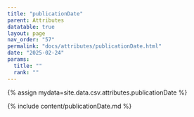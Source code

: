 ```yaml
---
title: "publicationDate"
parent: Attributes
datatable: true
layout: page
nav_order: "57"
permalink: "docs/attributes/publicationDate.html"
date: "2025-02-24"
params:
  title: ""
  rank: ""
---
```

{% assign mydata=site.data.csv.attributes.publicationDate %} 

{% include content/publicationDate.md %}

